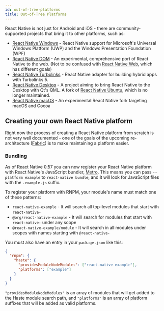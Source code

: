 ```yaml
---
id: out-of-tree-platforms
title: Out-of-Tree Platforms
---
```


React Native is not just for Android and iOS - there are community-supported projects that bring it to other platforms, such as:

- [React Native Windows](https://github.com/Microsoft/react-native-windows) - React Native support for Microsoft's Universal Windows Platform (UWP) and the Windows Presentation Foundation (WPF)
- [React Native DOM](https://github.com/vincentriemer/react-native-dom) - An experimental, comprehensive port of React Native to the web. (Not to be confused with [React Native Web](https://github.com/necolas/react-native-web), which has different goals)
- [React Native Turbolinks](https://github.com/lazaronixon/react-native-turbolinks) - React Native adapter for building hybrid apps with Turbolinks 5.
- [React Native Desktop](https://github.com/status-im/react-native-desktop) - A project aiming to bring React Native to the Desktop with Qt's QML. A fork of [React Native Ubuntu](https://github.com/CanonicalLtd/react-native/), which is no longer maintained.
- [React Native macOS](https://github.com/ptmt/react-native-macos) - An experimental React Native fork targeting macOS and Cocoa

## Creating your own React Native platform

Right now the process of creating a React Native platform from scratch is not very well documented - one of the goals of the upcoming re-architecture ([Fabric](https://facebook.github.io/react-native/blog/2018/06/14/state-of-react-native-2018)) is to make maintaining a platform easier.

### Bundling

As of React Native 0.57 you can now register your React Native platform with React Native's JavaScript bundler, [Metro](https://facebook.github.io/metro/). This means you can pass `--platform example` to `react-native bundle`, and it will look for JavaScript files with the `.example.js` suffix.

To register your platform with RNPM, your module's name must match one of these patterns:

- `react-native-example` - It will search all top-level modules that start with `react-native-`
- `@org/react-native-example` - It will search for modules that start with `react-native-` under any scope
- `@react-native-example/module` - It will search in all modules under scopes with names starting with `@react-native-`

You must also have an entry in your `package.json` like this:

```json
{
  "rnpm": {
    "haste": {
      "providesModuleNodeModules": ["react-native-example"],
      "platforms": ["example"]
    }
  }
}
```

`"providesModuleNodeModules"` is an array of modules that will get added to the Haste module search path, and `"platforms"` is an array of platform suffixes that will be added as valid platforms.
